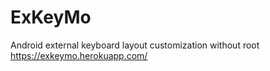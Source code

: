 # ExKeyMo
Android external keyboard layout customization without root https://exkeymo.herokuapp.com/

